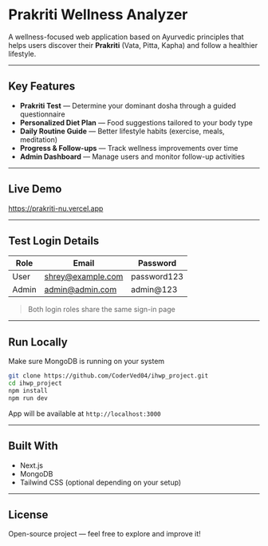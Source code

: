 # Prakriti Wellness Analyzer

A wellness-focused web application based on Ayurvedic principles that helps users discover their **Prakriti** (Vata, Pitta, Kapha) and follow a healthier lifestyle.

---

## Key Features

- **Prakriti Test** — Determine your dominant dosha through a guided questionnaire  
- **Personalized Diet Plan** — Food suggestions tailored to your body type  
- **Daily Routine Guide** — Better lifestyle habits (exercise, meals, meditation)  
- **Progress & Follow-ups** — Track wellness improvements over time  
- **Admin Dashboard** — Manage users and monitor follow-up activities  

---

## Live Demo

https://prakriti-nu.vercel.app

---

## Test Login Details

| Role | Email | Password |
|------|-------|----------|
| User | shrey@example.com | password123 |
| Admin | admin@admin.com | admin@123 |

> Both login roles share the same sign-in page

---

## Run Locally

Make sure MongoDB is running on your system 

```bash
git clone https://github.com/CoderVed04/ihwp_project.git
cd ihwp_project
npm install
npm run dev
```

App will be available at `http://localhost:3000`

---

## Built With

- Next.js  
- MongoDB  
- Tailwind CSS (optional depending on your setup)

---

## License

Open-source project — feel free to explore and improve it!

